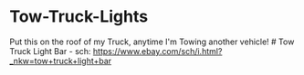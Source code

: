 # Tow-Truck-Lights
Put this on the roof of my Truck, anytime I'm Towing another vehicle!  # Tow Truck Light Bar - sch: https://www.ebay.com/sch/i.html?_nkw=tow+truck+light+bar

